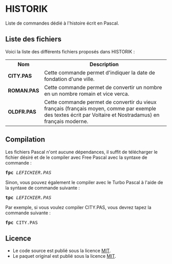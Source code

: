 # HISTORIK
Liste de commandes dédié à l'histoire écrit en Pascal.

<h2>Liste des fichiers</h3>

Voici la liste des différents fichiers proposés dans HISTORIK :

<table>
  <tr>
    <th>Nom</th>
    <th>Description</th>
  </tr>
  <tr>
      <td><b>CITY.PAS</b></td>
      <td>Cette commande permet d'indiquer la date de fondation d'une ville.</td>
  </tr> 
  <tr>
      <td><b>ROMAN.PAS</b></td>
      <td>Cette commande permet de convertir un nombre en un nombre romain et vice verca.</td>
  </tr> 
  <tr>
      <td><b>OLDFR.PAS</b></td>
      <td>Cette commande permet de convertir du vieux français (français moyen, comme par exemple des textes écrit par Voltaire et Nostradamus) en français moderne.</td>
  </tr>  
 </table>

<h2>Compilation</h2>
	
Les fichiers Pascal n'ont aucune dépendances, il suffit de télécharger le fichier désiré et de le compiler avec Free Pascal avec la syntaxe de commande  :

<pre><b>fpc</b> <i>LEFICHIER.PAS</i></pre>
	
Sinon, vous pouvez également le compiler avec le Turbo Pascal à l'aide de la syntaxe de commande suivante :	

<pre><b>tpc</b> <i>LEFICHIER.PAS</i></pre>
	
Par exemple, si vous voulez compiler CITY.PAS, vous devrez tapez la commande suivante :

<pre><b>fpc</b> CITY.PAS</pre>

<h2>Licence</h2>
<ul>
 <li>Le code source est publié sous la licence <a href="https://github.com/gladir/HISTORIK/blob/main/README.md">MIT</a>.</li>
 <li>Le paquet original est publié sous la licence <a href="https://github.com/gladir/HISTORIK/blob/main/README.md">MIT</a>.</li>
</ul>
